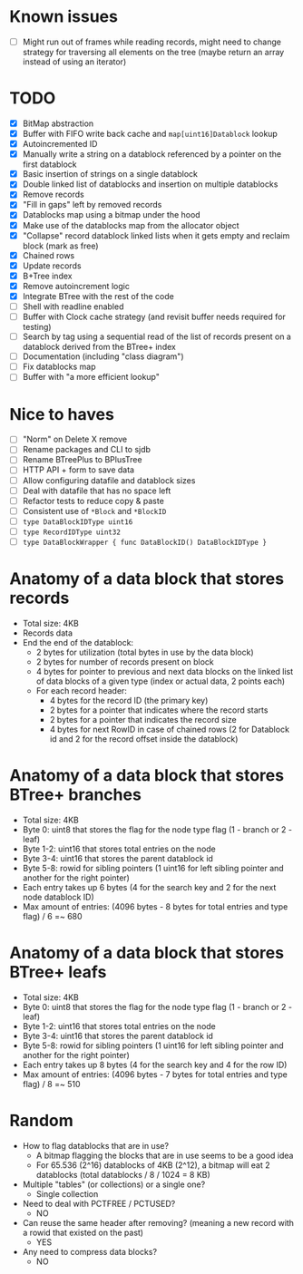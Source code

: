 # Known issues

- [ ] Might run out of frames while reading records, might need to change strategy for traversing all elements on the tree
      (maybe return an array instead of using an iterator)

# TODO

- [x] BitMap abstraction
- [x] Buffer with FIFO write back cache and `map[uint16]Datablock` lookup
- [x] Autoincremented ID
- [x] Manually write a string on a datablock referenced by a pointer on the first datablock
- [x] Basic insertion of strings on a single datablock
- [x] Double linked list of datablocks and insertion on multiple datablocks
- [x] Remove records
- [x] "Fill in gaps" left by removed records
- [x] Datablocks map using a bitmap under the hood
- [x] Make use of the datablocks map from the allocator object
- [x] "Collapse" record datablock linked lists when it gets empty and reclaim block (mark as free)
- [x] Chained rows
- [x] Update records
- [x] B+Tree index
- [x] Remove autoincrement logic
- [x] Integrate BTree with the rest of the code
- [ ] Shell with readline enabled
- [ ] Buffer with Clock cache strategy (and revisit buffer needs required for testing)
- [ ] Search by tag using a sequential read of the list of records present on a datablock derived from the BTree+ index
- [ ] Documentation (including "class diagram")
- [ ] Fix datablocks map
- [ ] Buffer with "a more efficient lookup"

# Nice to haves

- [ ] "Norm" on Delete X remove
- [ ] Rename packages and CLI to sjdb
- [ ] Rename BTreePlus to BPlusTree
- [ ] HTTP API + form to save data
- [ ] Allow configuring datafile and datablock sizes
- [ ] Deal with datafile that has no space left
- [ ] Refactor tests to reduce copy & paste
- [ ] Consistent use of `*Block` and `*BlockID`
- [ ] `type DataBlockIDType uint16`
- [ ] `type RecordIDType uint32`
- [ ] `type DataBlockWrapper { func DataBlockID() DataBlockIDType }`

# Anatomy of a data block that stores records

- Total size: 4KB
- Records data
- End the end of the datablock:
  - 2 bytes for utilization (total bytes in use by the data block)
  - 2 bytes for number of records present on block
  - 4 bytes for pointer to previous and next data blocks on the linked list of data blocks of a given type (index or actual data, 2 points each)
  - For each record header:
    - 4 bytes for the record ID (the primary key)
    - 2 bytes for a pointer that indicates where the record starts
    - 2 bytes for a pointer that indicates the record size
    - 4 bytes for next RowID in case of chained rows (2 for Datablock id and 2 for the record offset inside the datablock)

# Anatomy of a data block that stores BTree+ branches

- Total size: 4KB
- Byte 0: uint8 that stores the flag for the node type flag (1 - branch or 2 - leaf)
- Byte 1-2: uint16 that stores total entries on the node
- Byte 3-4: uint16 that stores the parent datablock id
- Byte 5-8: rowid for sibling pointers (1 uint16 for left sibling pointer and another for the right pointer)
- Each entry takes up 6 bytes (4 for the search key and 2 for the next node datablock ID)
- Max amount of entries: (4096 bytes - 8 bytes for total entries and type flag) / 6 =~ 680

# Anatomy of a data block that stores BTree+ leafs

- Total size: 4KB
- Byte 0: uint8 that stores the flag for the node type flag (1 - branch or 2 - leaf)
- Byte 1-2: uint16 that stores total entries on the node
- Byte 3-4: uint16 that stores the parent datablock id
- Byte 5-8: rowid for sibling pointers (1 uint16 for left sibling pointer and another for the right pointer)
- Each entry takes up 8 bytes (4 for the search key and 4 for the row ID)
- Max amount of entries: (4096 bytes - 7 bytes for total entries and type flag) / 8 =~ 510

# Random

- How to flag datablocks that are in use?
  * A bitmap flagging the blocks that are in use seems to be a good idea
  * For 65.536 (2^16) datablocks of 4KB (2^12), a bitmap will eat 2 datablocks (total datablocks / 8 / 1024 = 8 KB)
- Multiple "tables" (or collections) or a single one?
  * Single collection
- Need to deal with PCTFREE / PCTUSED?
  * NO
- Can reuse the same header after removing? (meaning a new record with a rowid that existed on the past)
  * YES
- Any need to compress data blocks?
  * NO
